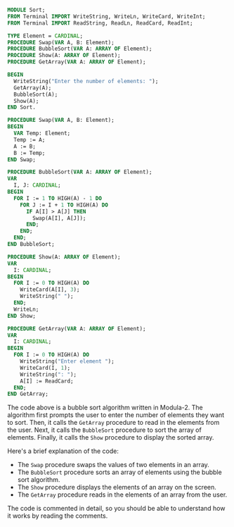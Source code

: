 ```modula-2

MODULE Sort;
FROM Terminal IMPORT WriteString, WriteLn, WriteCard, WriteInt;
FROM Terminal IMPORT ReadString, ReadLn, ReadCard, ReadInt;

TYPE Element = CARDINAL;
PROCEDURE Swap(VAR A, B: Element);
PROCEDURE BubbleSort(VAR A: ARRAY OF Element);
PROCEDURE Show(A: ARRAY OF Element);
PROCEDURE GetArray(VAR A: ARRAY OF Element);

BEGIN
  WriteString("Enter the number of elements: ");
  GetArray(A);
  BubbleSort(A);
  Show(A);
END Sort.

PROCEDURE Swap(VAR A, B: Element);
BEGIN
  VAR Temp: Element;
  Temp := A;
  A := B;
  B := Temp;
END Swap;

PROCEDURE BubbleSort(VAR A: ARRAY OF Element);
VAR
  I, J: CARDINAL;
BEGIN
  FOR I := 1 TO HIGH(A) - 1 DO
    FOR J := I + 1 TO HIGH(A) DO
      IF A[I] > A[J] THEN
        Swap(A[I], A[J]);
      END;
    END;
  END;
END BubbleSort;

PROCEDURE Show(A: ARRAY OF Element);
VAR
  I: CARDINAL;
BEGIN
  FOR I := 0 TO HIGH(A) DO
    WriteCard(A[I], 3);
    WriteString(" ");
  END;
  WriteLn;
END Show;

PROCEDURE GetArray(VAR A: ARRAY OF Element);
VAR
  I: CARDINAL;
BEGIN
  FOR I := 0 TO HIGH(A) DO
    WriteString("Enter element ");
    WriteCard(I, 1);
    WriteString(": ");
    A[I] := ReadCard;
  END;
END GetArray;

```

The code above is a bubble sort algorithm written in Modula-2.
The algorithm first prompts the user to enter the number of elements they want to sort.
Then, it calls the `GetArray` procedure to read in the elements from the user.
Next, it calls the `BubbleSort` procedure to sort the array of elements.
Finally, it calls the `Show` procedure to display the sorted array.

Here's a brief explanation of the code:

* The `Swap` procedure swaps the values of two elements in an array.
* The `BubbleSort` procedure sorts an array of elements using the bubble sort algorithm.
* The `Show` procedure displays the elements of an array on the screen.
* The `GetArray` procedure reads in the elements of an array from the user.

The code is commented in detail, so you should be able to understand how it works by reading the comments.